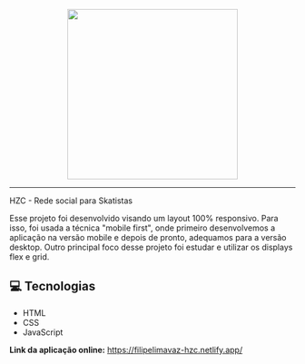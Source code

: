 <p align="center">
    <img width="300" backgroundColor="#000000" src="https://filipelimavaz-hzc.netlify.app/assets/img/logo.svg">
</p>

-------
HZC - Rede social para Skatistas

Esse projeto foi desenvolvido visando um layout 100% responsivo. 
Para isso, foi usada a técnica "mobile first", onde primeiro desenvolvemos a aplicação na versão mobile e depois de pronto, adequamos para a versão desktop.
Outro principal foco desse projeto foi estudar e utilizar os displays flex e grid.

## 💻 Tecnologias
- HTML
- CSS
- JavaScript

<b>Link da aplicação online:</b> <a>https://filipelimavaz-hzc.netlify.app/</a>

